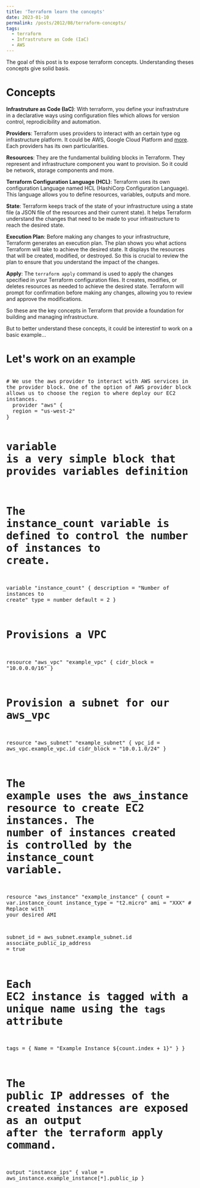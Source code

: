 ```yaml
---
title: 'Terraform learn the concepts'
date: 2023-01-10
permalink: /posts/2012/08/terraform-concepts/
tags:
  - terraform
  - Infrastruture as Code (IaC)
  - AWS
---
```


The goal of this post is to expose terraform concepts. Understanding theses concepts give solid basis.

Concepts
======
**Infrastruture as Code (IaC)**: With terraform, you define your insfrastruture in a declarative ways using configuration files which allows for version control, reprodicibility and automation.

**Providers**: Terraform uses providers to interact with an certain type og infrastructure platform. It could be AWS, Google Cloud Platform and [more](https://registry.terraform.io/browse/providers). Each providers has its own particularities.

**Resources**: They are the fundamental building blocks in Terraform. They represent and infrastructure component you want to provision. So  it could be network, storage components and more.

**Terraform Configuration Language (HCL)**: Terraform uses its own configuration Language named HCL (HashiCorp Configuration Language). This language allows you to  define resources, variables, outputs and more.

**State**:
Terraform keeps track of the state of your infrastructure using a state file (a JSON file of the resources and their current state). It helps Terraform understand the changes that need to be made to your infrastructure to reach the desired state.

**Execution Plan**:
Before making any changes to your infrastructure, Terraform generates an execution plan. The plan shows you what actions Terraform will take to achieve the desired state. It displays the resources that will be created, modified, or destroyed. So this is crucial to review the plan to ensure that you understand the impact of the changes.

**Apply**:
The `terraform apply` command is used to apply the changes specified in your Terraform configuration files. It creates, modifies, or deletes resources as needed to achieve the desired state. Terraform will prompt for confirmation before making any changes, allowing you to review and approve the modifications.

So these are the key concepts in Terraform that provide a foundation for building and managing infrastructure. 

But to better understand these concepts, it could be interestinf to work on a basic example...

Let's work on an example
======
<code style="font-size: 14px;" class="language-hcl">
# We use the aws provider to interact with AWS services in the provider block. One of the option of AWS provider block allows us to choose the region to where deploy our EC2 instances.
  provider "aws" {
  region = "us-west-2"
}

# variable is a very simple block that provides variables definition
# The instance_count variable is defined to control the number of instances to create.
variable "instance_count" {
  description = "Number of instances to create"
  type = number
  default = 2
}

# Provisions a VPC
resource "aws_vpc" "example_vpc" {
  cidr_block = "10.0.0.0/16"
}

#  Provision a subnet for our aws_vpc
resource "aws_subnet" "example_subnet" {
  vpc_id = aws_vpc.example_vpc.id
  cidr_block = "10.0.1.0/24"
}

# The example uses the aws_instance resource to create EC2 instances. The number of instances created is controlled by the instance_count variable.
resource "aws_instance" "example_instance" {
  count = var.instance_count
  instance_type = "t2.micro"
  ami = "XXX" # Replace with your desired AMI

  subnet_id = aws_subnet.example_subnet.id
  associate_public_ip_address = true

  # Each EC2 instance is tagged with a unique name using the `tags` attribute
  tags = {
    Name = "Example Instance ${count.index + 1}"
  }
}

# The public IP addresses of the created instances are exposed as an output after the terraform apply command.
output "instance_ips" {
value = aws_instance.example_instance[*].public_ip
}
</code>
